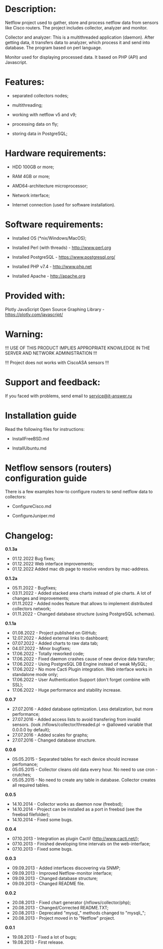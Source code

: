 # Description:

Netflow project used to gather, store and process netflow data from sensors like Cisco routers. The project includes collector, analyzer and monitor.

Collector and analyzer:
This is a multithreaded application (daemon). After getting data, it transfers data to analyzer, which process it and send into database. The program based on perl language.

Monitor used for displaying processed data. It based on PHP (API) and Javascript.

# Features:

- separated collectors nodes;

- multithreading;

- working with netflow v5 and v9;

- processing data on fly;

- storing data in PostgreSQL;

# Hardware requirements:

- HDD 100GB or more;

- RAM 4GB or more;

- AMD64-architecture microprocessor;

- Network interface;

- Internet connection (used for software installation).

# Software requirements:

- Installed OS (*nix/Windows/MacOS);

- Installed Perl (with threads) - http://www.perl.org

- Installed PostgreSQL - https://www.postgresql.org/

- Installed PHP v7.4 - http://www.php.net

- Installed Apache - http://apache.org

# Provided with:

Plotly JavaScript Open Source Graphing Library - https://plotly.com/javascript/

# Warning:

!!! USE OF THIS PRODUCT IMPLIES APPROPRIATE KNOWLEDGE IN THE SERVER AND NETWORK ADMINISTRATION !!!

!!! Project does not works with CiscoASA sensors !!!

# Support and feedback:

If you faced with problems, send email to service@it-answer.ru

# Installation guide

Read the following files for instructions:

- InstallFreeBSD.md

- InstallUbuntu.md

# Netflow sensors (routers) configuration guide

There is a few examples how-to configure routers to send netflow data to collectors:

- ConfigureCisco.md

- ConfigureJuniper.md

# Changelog:

 **0.1.3a**

- 01.12.2022 Bug fixes;
- 01.12.2022 Web interface improvements;
- 01.12.2022 Added mac db page to resolve vendors by mac-address.

 **0.1.2a**

- 05.11.2022 - Bugfixes;
- 03.11.2022 - Added stacked area charts instead of pie charts. A lot of changes and improvements;
- 01.11.2022 - Added nodes feature that allows to implement distributed collectors network;
- 01.11.2022 - Changed database structure (using PostgreSQL schemas).

 **0.1.1a**

- 01.08.2022 - Project published on GitHub;
- 12.07.2022 - Added external links to dashboard;
- 07.07.2022 - Added charts to raw data tab;
- 04.07.2022 - Minor bugfixes;
- 17.06.2022 - Totally reworked code;
- 17.06.2022 - Fixed daemon crashes cause of new device data transfer;
- 17.06.2022 - Using PostgreSQL DB Engine instead of weak MySQL;
- 17.06.2022 - No more Cacti Plugin integration. Web interface works in standalone mode only;
- 17.06.2022 - User Authentication Support (don't forget combine with SSL);
- 17.06.2022 - Huge performance and stability increase.

 **0.0.7**

- 27.07.2016 - Added database optimization. Less detalization, but more performance;
- 27.07.2016 - Added access lists to avoid transfering from invalid sensors. (look /nflows/collector/threaded.pl -> @allowed variable that 0.0.0.0 by default);
- 27.07.2016 - Added scales for graphs;
- 27.07.2016 - Changed database structure.

 **0.0.6**

- 05.05.2015 - Separated tables for each device should increase perfomance;
- 05.05.2015 - Collector cleans old data every hour. No need to use cron - crutches;
- 05.05.2015 - No need to create any table in database. Collector creates all required tables.

 **0.0.5**

- 14.10.2014 - Collector works as daemon now (freebsd);
- 14.10.2014 - Project can be installed as a port in freebsd (see the freebsd filefolder);
- 14.10.2014 - Fixed some bugs.

 **0.0.4**

- 07.10.2013 - Integration as plugin Cacti! (http://www.cacti.net/);
- 07.10.2013 - Finished developing time intervals on the web-interface;
- 07.10.2013 - Fixed some bugs.

 **0.0.3**

- 09.09.2013 - Added interfaces discovering via SNMP;
- 09.09.2013 - Improved Netflow-monitor interface;
- 09.09.2013 - Changed database structure;
- 09.09.2013 - Changed README file.

 **0.0.2**

- 20.08.2013 - Fixed chart generator (/nflows/collector/php);
- 20.08.2013 - Changed/Corrected README.TXT;
- 20.08.2013 - Deprecated "mysql_" methods changed to "mysqli_";
- 20.08.2013 - Project moved in to "Netflow" project.

 **0.0.1**

- 19.08.2013 - Fixed a lot of bugs;
- 19.08.2013 - First release.